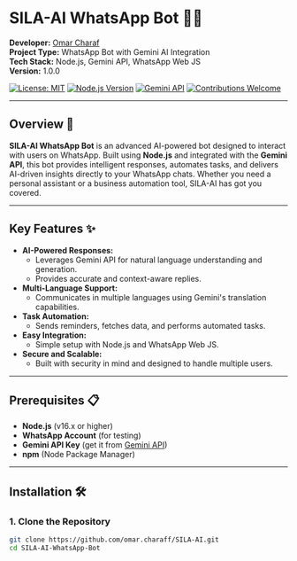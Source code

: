 # SILA-AI WhatsApp Bot 🤖💬

**Developer:** [Omar Charaf](https://www.instagram.com/omar.charaf/)  
**Project Type:** WhatsApp Bot with Gemini AI Integration  
**Tech Stack:** Node.js, Gemini API, WhatsApp Web JS  
**Version:** 1.0.0  

[![License: MIT](https://img.shields.io/badge/License-MIT-blue.svg)](https://opensource.org/licenses/MIT)
[![Node.js Version](https://img.shields.io/badge/Node.js-16.x%2B-green)](https://nodejs.org/)
[![Gemini API](https://img.shields.io/badge/Gemini-API-orange)](https://gemini.com/)
[![Contributions Welcome](https://img.shields.io/badge/Contributions-Welcome-brightgreen.svg)](https://github.com/omar-charaf/SILA-AI-WhatsApp-Bot/pulls)

---

## Overview 📖
**SILA-AI WhatsApp Bot** is an advanced AI-powered bot designed to interact with users on WhatsApp. Built using **Node.js** and integrated with the **Gemini API**, this bot provides intelligent responses, automates tasks, and delivers AI-driven insights directly to your WhatsApp chats. Whether you need a personal assistant or a business automation tool, SILA-AI has got you covered.

---

## Key Features ✨
- **AI-Powered Responses:**  
  - Leverages Gemini API for natural language understanding and generation.
  - Provides accurate and context-aware replies.
- **Multi-Language Support:**  
  - Communicates in multiple languages using Gemini's translation capabilities.
- **Task Automation:**  
  - Sends reminders, fetches data, and performs automated tasks.
- **Easy Integration:**  
  - Simple setup with Node.js and WhatsApp Web JS.
- **Secure and Scalable:**  
  - Built with security in mind and designed to handle multiple users.

---

## Prerequisites 📋
- **Node.js** (v16.x or higher)
- **WhatsApp Account** (for testing)
- **Gemini API Key** (get it from [Gemini API](https://gemini.com/api))
- **npm** (Node Package Manager)

---

## Installation 🛠️

### 1. Clone the Repository
```bash
git clone https://github.com/omar.charaff/SILA-AI.git
cd SILA-AI-WhatsApp-Bot
